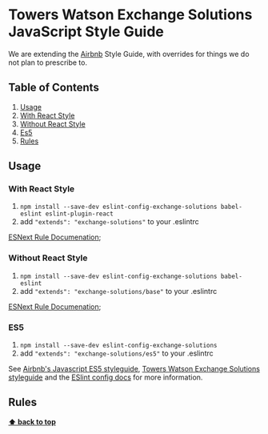 # Towers Watson Exchange Solutions JavaScript Style Guide

We are extending the [Airbnb](https://github.com/airbnb/javascript) Style Guide,
with overrides for things we do not plan to prescribe to.

## Table of Contents

1. [Usage](#usage)
  1. [With React Style](#with-react-style)
  1. [Without React Style](#without-react-style)
  1. [Es5](#es5)
1. [Rules](#rules)

## Usage

### With React Style

1. `npm install --save-dev eslint-config-exchange-solutions babel-eslint eslint-plugin-react`
2. add `"extends": "exchange-solutions"` to your .eslintrc

[ESNext Rule Documenation](https://github.com/TWExchangeSolutions/eslint-config-exchange-solutions);

### Without React Style

1. `npm install --save-dev eslint-config-exchange-solutions babel-eslint`
2. add `"extends": "exchange-solutions/base"` to your .eslintrc

[ESNext Rule Documenation](https://github.com/TWExchangeSolutions/eslint-config-exchange-solutions);

### ES5

1. `npm install --save-dev eslint-config-exchange-solutions`
2. add `"extends": "exchange-solutions/es5"` to your .eslintrc

See [Airbnb's Javascript ES5 styleguide](https://github.com/airbnb/javascript/tree/master/es5),
[Towers Watson Exchange Solutions
styleguide](https://github.com/TWExchangeSolutions/eslint-config-exchange-solutions)
and the [ESlint config
docs](http://eslint.org/docs/user-guide/configuring#extending-configuration-files)
for more information.

## Rules

**[⬆ back to top](#table-of-contents)**
